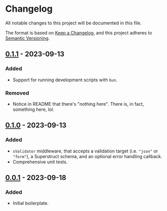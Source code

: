 # Changelog

All notable changes to this project will be documented in this file.

The format is based on [Keep a Changelog](https://keepachangelog.com/en/1.0.0/),
and this project adheres to [Semantic Versioning](https://semver.org/spec/v2.0.0.html).

## [0.1.1] - 2023-09-13

### Added

- Support for running development scripts with `bun`.

### Removed

- Notice in README that there's "nothing here". There is, in fact, something here, lol.

## [0.1.0] - 2023-09-13

### Added

- `sValidator` middleware, that accepts a validation target (i.e. `"json"` or `"form"`), a Superstruct schema, and an optional error handling callback.
- Comprehensive unit tests.

## [0.0.1] - 2023-09-18

### Added

- Initial boilerplate.

[0.1.1]: https://github.com/AverageHelper/hono-superstruct-validator/compare/v0.1.0...v0.1.1
[0.1.0]: https://github.com/AverageHelper/hono-superstruct-validator/compare/v0.0.1...v0.1.0
[0.0.1]: https://github.com/AverageHelper/hono-superstruct-validator/releases/tag/v0.0.1
